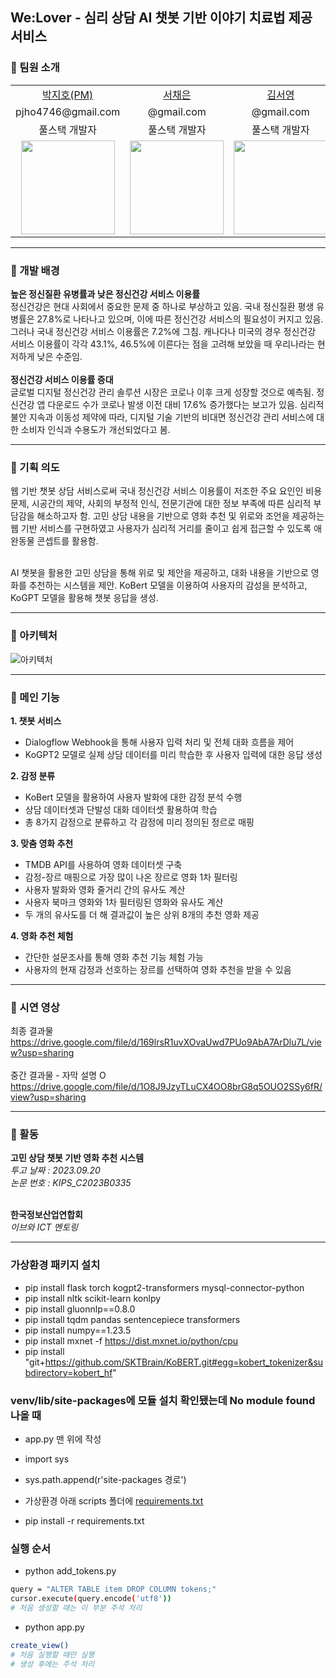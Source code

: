 We:Lover - 심리 상담 AI 챗봇 기반 이야기 치료법 제공 서비스
---
### 📍 팀원 소개
<table>
  <tr>
    <td align="center"><a href="https://github.com/pjho4746">박지호(PM)</a></td>
    <td align="center"><a href="https://github.com/seoyeong12">서채은</td>
    <td align="center"><a href="https://github.com/chaeeunnn">김서영</td>
    <td align="center"><a href="https://github.com/jayy118">이재현</td>
  </tr>
  <tr>
    <td align="center">pjho4746@gmail.com</td>
    <td align="center">@gmail.com</td>
    <td align="center">@gmail.com</td>
    <td align="center">@gmail.com</td>
  </tr>
  <tr>
    <td align="center">풀스택 개발자</td>
    <td align="center">풀스택 개발자</td>
    <td align="center">풀스택 개발자</td>
    <td align="center">풀스택 개발자</td>
  </tr>
  <tr>
    <td align="center"><img src="https://github.com/DSHanul2023/Hanul-Backend/assets/126854628/606bbf95-fe28-4e01-8789-e8ba93e05995?raw=true" width="150px"></td>
    <td align="center"><img src="https://github.com/DSHanul2023/Hanul-Backend/assets/126854628/e7a35f81-41e5-49d0-b25a-289d064dd551?raw=true" width="150px"></td>
    <td align="center"><img src="https://github.com/DSHanul2023/Hanul-Backend/assets/126854628/38607519-a067-4d00-9e9a-fe44fac12fad?raw=true" width="150px"></td>
    <td align="center"><img src="https://github.com/DSHanul2023/Hanul-Backend/assets/126854628/6a9a0a7d-4678-4558-b8db-565e6b9c9869?raw=true" width="150px"></td>
  </tr>
</table>

---

### 📍 개발 배경
**높은 정신질환 유병률과 낮은 정신건강 서비스 이용률**<br>
정신건강은 현대 사회에서 중요한 문제 중 하나로 부상하고 있음. 국내 정신질환 평생 유병률은 27.8%로 나타나고 있으며, 이에 따른 정신건강 서비스의 필요성이 커지고 있음. 그러나 국내 정신건강 서비스 이용률은 7.2%에 그침. 캐나다나 미국의 경우 정신건강 서비스 이용률이 각각 43.1%, 46.5%에 이른다는 점을 고려해 보았을 때 우리나라는 현저하게 낮은 수준임.<br><br>
**정신건강 서비스 이용률 증대**<br>
글로벌 디지털 정신건강 관리 솔루션 시장은 코로나 이후 크게 성장할 것으로 예측됨. 정신건강 앱 다운로드 수가 코로나 발생 이전 대비 17.6% 증가했다는 보고가 있음. 심리적 불안 지속과 이동성 제약에 따라, 디지털 기술 기반의 비대면 정신건강 관리 서비스에 대한 소비자 인식과 수용도가 개선되었다고 봄. 

---

### 📍 기획 의도
웹 기반 챗봇 상담 서비스로써 국내 정신건강 서비스 이용률이 저조한 주요 요인인 비용 문제, 시공간의 제약, 사회의 부정적 인식, 전문기관에 대한 정보 부족에 따른 심리적 부담감을 해소하고자 함. 고민 상담 내용을 기반으로 영화 추천 및 위로와 조언을 제공하는 웹 기반 서비스를 구현하였고 사용자가 심리적 거리를 줄이고 쉽게 접근할 수 있도록 애완동물 콘셉트를 활용함.<br><br>

AI 챗봇을 활용한 고민 상담을 통해 위로 및 제안을 제공하고, 대화 내용을 기반으로 영화를 추천하는 시스템을 제안. KoBert 모델을 이용하여 사용자의 감성을 분석하고, KoGPT 모델을 활용해 챗봇 응답을 생성.

---
### 📍 아키텍처
![아키텍처](https://github.com/DSHanul2023/Hanul-Backend/assets/126854628/59080cd0-ae92-446d-bea6-c119fb041ec0)


---
### 📍 메인 기능
**1. 챗봇 서비스**<br>
- Dialogflow Webhook을 통해 사용자 입력 처리 및 전체 대화 흐름을 제어
- KoGPT2 모델로 실제 상담 데이터를 미리 학습한 후 사용자 입력에 대한 응답 생성

 **2. 감정 분류**<br>
- KoBert 모델을 활용하여 사용자 발화에 대한 감정 분석 수행
- 상담 데이터셋과 단발성 대화 데이터셋 활용하여 학습
- 총 8가지 감정으로 분류하고 각 감정에 미리 정의된 정르로 매핑

**3. 맞춤 영화 추천**<br>
- TMDB API를 사용하여 영화 데이터셋 구축
- 감정-장르 매핑으로 가장 많이 나온  장르로 영화 1차 필터링
- 사용자 발화와 영화 줄거리 간의 유사도 계산
- 사용자 북마크 영화와 1차 필터링된 영화와 유사도 계산
- 두 개의 유사도를 더 해 결과값이 높은 상위 8개의 추천 영화 제공

**4. 영화 추천 체험**<br>
- 간단한 설문조사를 통해 영화 추천 기능 체험 가능
- 사용자의 현재 감정과 선호하는 장르를 선택하여 영화 추천을 받을 수 있음

---


### 📍 시연 영상
최종 결과물  
https://drive.google.com/file/d/169lrsR1uvXOvaUwd7PUo9AbA7ArDlu7L/view?usp=sharing  <br><br>
중간 결과물 - 자막 설명 O  
https://drive.google.com/file/d/1O8J9JzyTLuCX4OO8brG8q5OUO2SSy6fR/view?usp=sharing 

---
### 📍 활동
**고민 상담 챗봇 기반 영화 추천 시스템** <br>
*투고 날짜 : 2023.09.20* <br>
*논문 번호 : KIPS_C2023B0335* <br><br>

**한국정보산업연합회** <br>
*이브와 ICT 멘토링* <br>

---
### 가상환경 패키지 설치

- pip install flask torch kogpt2-transformers mysql-connector-python
- pip install nltk scikit-learn konlpy
- pip install gluonnlp==0.8.0
- pip install tqdm pandas sentencepiece transformers
- pip install numpy==1.23.5
- pip install mxnet -f https://dist.mxnet.io/python/cpu
- pip install "git+https://github.com/SKTBrain/KoBERT.git#egg=kobert_tokenizer&subdirectory=kobert_hf"

### venv/lib/site-packages에 모듈 설치 확인됐는데 No module found 나올 때
- app.py 맨 위에 작성
- import sys
- sys.path.append(r'site-packages 경로')

- 가상환경 아래 scripts 폴더에
[requirements.txt](https://github.com/DSHanul2023/Flask-hanul/files/12460712/requirements.txt)
- pip install -r requirements.txt

### 실행 순서
- python add_tokens.py
```bash
query = "ALTER TABLE item DROP COLUMN tokens;"
cursor.execute(query.encode('utf8'))
# 처음 생성할 때는 이 부분 주석 처리
```
- python app.py
```bash
create_view()
# 처음 실행할 때만 실행
# 생성 후에는 주석 처리
```
